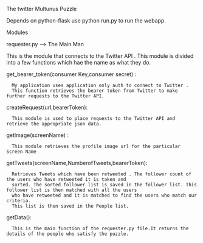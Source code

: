 The twitter Multunus Puzzle

Depends on python-flask
use python run.py to run the webapp.

Modules

requester.py --> The Main Man


   This is the module that connects to the Twitter API .
   This module is divided into a few functions which hae the name as what they do.
   
   get_bearer_token(consumer Key,consumer secret) :
   
      My application uses application only auth to connect to Twitter .
      This function retrieves the bearer token from Twitter to make further requests to the Twitter API.
      
      
   createRequest(url,bearerToken):
   
      This module is used to place requests to the Twitter API and retrieve the appropriate json data.
      
      
   getImage(screenName) :
   
      This module retrieves the profile image url for the particular Screen Name
   
   
   getTweets(screenName,NumberofTweets,bearerToken): 
   
      Retrieves Tweets which have been retweeted . The follower count of the users who have retweeted it is taken and 
      sorted. The sorted follower list is saved in the follower list. This follower list is then matched with all the users 
      who have retweeted and it is matched to find the users who match our criteria.
      This list is then saved in the People list.


   getData():
   
      This is the main function of the requester.py file.It returns the details of the people who satisfy the puzzle.
   
   

